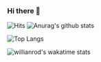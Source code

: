 ### Hi there 👋

<!--
**justinjeong5/justinjeong5** is a ✨ _special_ ✨ repository because its `README.md` (this file) appears on your GitHub profile.

Here are some ideas to get you started:

- 🔭 I’m currently working on ...
- 🌱 I’m currently learning ...
- 👯 I’m looking to collaborate on ...
- 🤔 I’m looking for help with ...
- 💬 Ask me about ...
- 📫 How to reach me: ...
- 😄 Pronouns: ...
- ⚡ Fun fact: ...
-->


![Hits](https://hits.seeyoufarm.com/api/count/incr/badge.svg?url=https%3A%2F%2Fgithub.com%2Fjustinjeong5&count_bg=%2379C83D&title_bg=%23555555&icon=&icon_color=%23E7E7E7&title=&edge_flat=false)
![Anurag's github stats](https://github-readme-stats.vercel.app/api?username=justinjeong5)

![Top Langs](https://github-readme-stats.vercel.app/api/top-langs/?username=justinjeong5&layout=compact)

![willianrod's wakatime stats](https://github-readme-stats.vercel.app/api/wakatime?username=justinjeong5)
